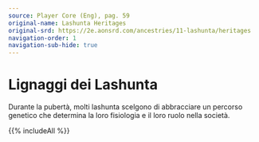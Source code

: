 ```yaml
---
source: Player Core (Eng), pag. 59
original-name: Lashunta Heritages
original-srd: https://2e.aonsrd.com/ancestries/11-lashunta/heritages
navigation-order: 1
navigation-sub-hide: true
---
```


# Lignaggi dei Lashunta

Durante la pubertà, molti lashunta scelgono di abbracciare un percorso genetico
che determina la loro fisiologia e il loro ruolo nella società.

{{% includeAll %}}
